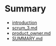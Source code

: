 # Summary

* [introduction](README.md)
* [scrum_3.md](scrum_3.md)
* [product_owner.md](product_owner.md)
* [SUMMARY.md](SUMMARY.md)

